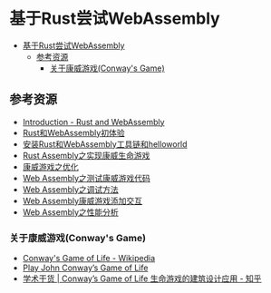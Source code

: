 # 基于Rust尝试WebAssembly

<!--ts-->
* [基于Rust尝试WebAssembly](#基于rust尝试webassembly)
   * [参考资源](#参考资源)
      * [关于康威游戏(Conway's Game)](#关于康威游戏conways-game)

<!-- Created by https://github.com/ekalinin/github-markdown-toc -->
<!-- Added by: runner, at: Thu Jul 21 05:36:19 UTC 2022 -->

<!--te-->

## 参考资源

- [Introduction - Rust and WebAssembly](https://rustwasm.github.io/docs/book/introduction.html)
- [Rust和WebAssembly初体验](https://web.archive.org/web/20220628021752/https://mp.weixin.qq.com/s/pEvCIZUmQkxBpgfG1IjWeQ)
- [安装Rust和WebAssembly工具链和helloworld](https://web.archive.org/web/20220628021759/https://mp.weixin.qq.com/s/yZ-oeM8gvqaDLxbyHMq3cQ)
- [Rust Assembly之实现康威生命游戏](https://web.archive.org/web/20220628021820/https://mp.weixin.qq.com/s/H-hXqMJ34rWgSGZU_WBBTA)
- [康威游戏之优化](https://web.archive.org/web/20220628021845/https://mp.weixin.qq.com/s/RINEWLkLOXEAbzw_ZuZiyA)
- [Web Assembly之测试康威游戏代码](https://web.archive.org/web/20220628021902/https://mp.weixin.qq.com/s/Y_PL_rhLzdv4yXFNjrRNgw)
- [Web Assembly之调试方法](https://web.archive.org/web/20220628021918/https://mp.weixin.qq.com/s/8GcasoM-K-T9EXY7LMuKnQ)
- [Web Assembly康威游戏添加交互](https://web.archive.org/web/20220628063042/https://mp.weixin.qq.com/s/3nn8on2ubRccgZxM8h2TJQ)
- [Web Assembly之性能分析](https://web.archive.org/web/20220628021938/https://mp.weixin.qq.com/s/t00GVCtN6iDKqlCi7zcA1A)

### 关于康威游戏(Conway's Game)

- [Conway's Game of Life - Wikipedia](https://en.wikipedia.org/wiki/Conway%27s_Game_of_Life)
- [Play John Conway’s Game of Life](https://playgameoflife.com/)
- [学术干货 | Conway’s Game of Life 生命游戏的建筑设计应用 - 知乎](https://zhuanlan.zhihu.com/p/261431820)